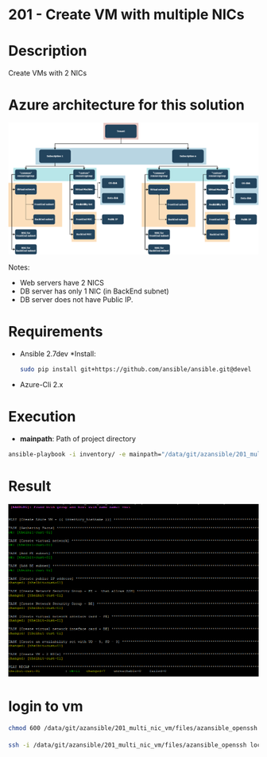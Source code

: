 201 - Create VM with multiple NICs
=== 

# Description

Create VMs with 2 NICs

# Azure architecture for this solution

![AzureArchitecture_201](/images/AzureArchitecture_201.png)

Notes:
* Web servers have 2 NICS
* DB server has only 1 NIC (in BackEnd subnet)
* DB server does not have Public IP.

# Requirements

* Ansible 2.7dev
	*Install: 

	``` bash
	sudo pip install git+https://github.com/ansible/ansible.git@devel
	```
* Azure-Cli 2.x

# Execution 

* **mainpath**: Path of project directory 

``` bash
ansible-playbook -i inventory/ -e mainpath="/data/git/azansible/201_multi_nic_vm" playbooks/main.yml
```

# Result
![Result Multi NICs VM](/images/multi_nic_vm.PNG)


# login to vm


``` bash
chmod 600 /data/git/azansible/201_multi_nic_vm/files/azansible_openssh

ssh -i /data/git/azansible/201_multi_nic_vm/files/azansible_openssh localadmin@137.117.190.189
```

